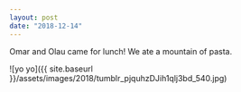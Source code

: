 ```yaml
---
layout: post
date: "2018-12-14"
---
```


Omar and Olau came for lunch! We ate a mountain of pasta.

![yo yo]({{ site.baseurl }}/assets/images/2018/tumblr_pjquhzDJih1qlj3bd_540.jpg)
